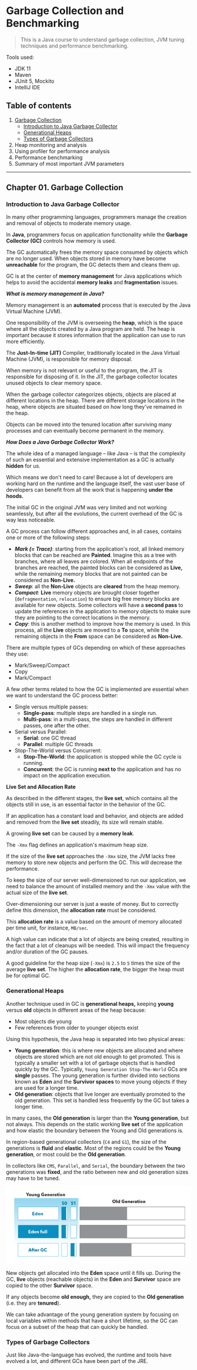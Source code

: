 # Garbage Collection and Benchmarking

> This is a Java course to understand garbage collection, JVM tuning techniques and performance benchmarking.

Tools used:

- JDK 11
- Maven
- JUnit 5, Mockito
- IntelliJ IDE

## Table of contents

1. [Garbage Collection](https://github.com/backstreetbrogrammer/41_GarbageCollectionAndBenchmarking#chapter-01-garbage-collection)
    - [Introduction to Java Garbage Collector](https://github.com/backstreetbrogrammer/41_GarbageCollectionAndBenchmarking#chapter-01-garbage-collection)
    - [Generational Heaps](https://github.com/backstreetbrogrammer/41_GarbageCollectionAndBenchmarking#chapter-01-garbage-collection)
    - [Types of Garbage Collectors](https://github.com/backstreetbrogrammer/41_GarbageCollectionAndBenchmarking#chapter-01-garbage-collection)
2. Heap monitoring and analysis
3. Using profiler for performance analysis
4. Performance benchmarking
5. Summary of most important JVM parameters

---

## Chapter 01. Garbage Collection

### Introduction to Java Garbage Collector

In many other programming languages, programmers manage the creation and removal of objects to moderate memory usage.

In **Java**, programmers focus on application functionality while the **Garbage Collector (GC)** controls how memory is
used.

The GC automatically frees the memory space consumed by objects which are no longer used. When objects stored in memory
have become **unreachable** for the program, the GC detects them and cleans them up.

GC is at the center of **memory management** for Java applications which helps to avoid the accidental **memory leaks**
and **fragmentation** issues.

**_What is memory management in Java?_**

Memory management is an **automated** process that is executed by the Java Virtual Machine (JVM).

One responsibility of the JVM is overseeing the **heap**, which is the space where all the objects created by a Java
program are held. The heap is important because it stores information that the application can use to run more
efficiently.

The **Just-In-time (JIT)** Compiler, traditionally located in the Java Virtual Machine (JVM), is responsible for memory
disposal.

When memory is not relevant or useful to the program, the JIT is responsible for disposing of it. In the JIT, the
garbage collector locates unused objects to clear memory space.

When the garbage collector categorizes objects, objects are placed at different locations in the heap. There are
different storage locations in the heap, where objects are situated based on how long they've remained in the heap.

Objects can be moved into the tenured location after surviving many processes and can eventually become permanent in the
memory.

**_How Does a Java Garbage Collector Work?_**

The whole idea of a managed language – like Java – is that the complexity of such an essential and extensive
implementation as a GC is actually **hidden** for us.

Which means we don't need to care! Because a lot of developers are working hard on the runtime and the language itself,
the vast user base of developers can benefit from all the work that is happening **under the hoods.**

The initial GC in the original JVM was very limited and not working seamlessly, but after all the evolutions, the
current overhead of the GC is way less noticeable.

A GC process can follow different approaches and, in all cases, contains one or more of the following steps:

- **_Mark (= Trace)_**: starting from the application's root, all linked memory blocks that can be reached are
  **Painted**. Imagine this as a tree with branches, where all leaves are colored. When all endpoints of the branches
  are reached, the painted blocks can be considered as **Live,** while the remaining memory blocks that are not painted
  can be considered as **Non-Live.**
- **_Sweep_**: all the **Non-Live** objects are **cleared** from the heap memory.
- **_Compact_**: **Live** memory objects are brought closer together (`defragmentation`, `relocation`) to ensure big
  free memory blocks are available for new objects. Some collectors will have a **second pass** to update the references
  in the application to memory objects to make sure they are pointing to the correct locations in the memory.
- **_Copy_**: this is another method to improve how the memory is used. In this process, all the **Live** objects are
  moved to a **To** space, while the remaining objects in the **From** space can be considered as **Non-Live.**

There are multiple types of GCs depending on which of these approaches they use:

- Mark/Sweep/Compact
- Copy
- Mark/Compact

A few other terms related to how the GC is implemented are essential when we want to understand the GC process better:

- Single versus multiple passes:
    - **Single-pass**: multiple steps are handled in a single run.
    - **Multi-pass**: in a multi-pass, the steps are handled in different passes, one after the other.
- Serial versus Parallel:
    - **Serial**: one GC thread
    - **Parallel**: multiple GC threads
- Stop-The-World versus Concurrent:
    - **Stop-The-World**: the application is stopped while the GC cycle is running.
    - **Concurrent**: the GC is running **next to** the application and has no impact on the application execution.

**Live Set and Allocation Rate**

As described in the different stages, the **live set**, which contains all the objects still in use, is an essential
factor in the behavior of the GC.

If an application has a constant load and behavior, and objects are added and removed from the **live set** steadily,
its size will remain stable.

A growing **live set** can be caused by a **memory leak**.

The `-Xmx` flag defines an application's maximum heap size.

If the size of the **live set** approaches the `-Xmx` size, the JVM lacks free memory to store new objects and perform
the GC. This will decrease the performance.

To keep the size of our server well-dimensioned to run our application, we need to balance the amount of installed
memory and the `-Xmx` value with the actual size of the **live set**.

Over-dimensioning our server is just a waste of money. But to correctly define this dimension, the **allocation rate**
must be considered.

This **allocation rate** is a value based on the amount of memory allocated per time unit, for instance, `MB/sec`.

A high value can indicate that a lot of objects are being created, resulting in the fact that a lot of cleanups will be
needed. This will impact the frequency and/or duration of the GC pauses.

A good guideline for the heap size (`-Xmx`) is `2.5` to `5` times the size of the average **live set**. The higher the
**allocation rate**, the bigger the heap must be for optimal GC.

### Generational Heaps

Another technique used in GC is **generational heaps,** keeping **young** versus **old** objects in different areas of
the heap because:

- Most objects die young
- Few references from older to younger objects exist

Using this hypothesis, the Java heap is separated into two physical areas:

- **Young generation**: this is where new objects are allocated and where objects are stored which are not old enough
  to get promoted. This is typically a smaller set with a lot of garbage objects that is handled quickly by the GC.
  Typically, `Young Generation Stop-The-World` GCs are **single** passes. The young generation is further divided into
  sections known as **Eden** and the **Survivor spaces** to move young objects if they are used for a longer time.
- **Old generation**: objects that live longer are eventually promoted to the old generation. This set is handled less
  frequently by the GC but takes a longer time.

In many cases, the **Old generation** is larger than the **Young generation**, but not always. This depends on the
static working **live set** of the application and how elastic the boundary between the Young and Old generations is.

In region-based generational collectors (`C4` and `G1`), the size of the generations is **fluid** and **elastic**. Most
of the regions could be the **Young generation**, or most could be the **Old generation**.

In collectors like `CMS`, `Parallel`, and `Serial`, the boundary between the two generations was **fixed**, and the
ratio between new and old generation sizes may have to be tuned.

![GenerationalHeap](GenerationalHeap.PNG)

New objects get allocated into the **Eden** space until it fills up. During the GC, **live** objects (reachable objects)
in the **Eden** and **Survivor** space are copied to the other **Survivor** space.

If any objects become **old enough,** they are copied to the **Old generation** (i.e. they are **tenured**).

We can take advantage of the young generation system by focusing on local variables within methods that have a short
lifetime, so the GC can focus on a subset of the heap that can quickly be handled.

### Types of Garbage Collectors

Just like Java-the-language has evolved, the runtime and tools have evolved a lot, and different GCs have been part of
the JRE.

